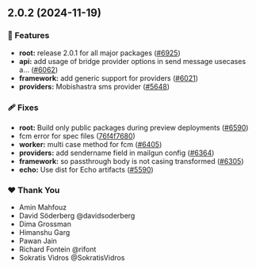 ## 2.0.2 (2024-11-19)

### 🚀 Features

- **root:** release 2.0.1 for all major packages ([#6925](https://github.com/novuhq/novu/pull/6925))
- **api:** add usage of bridge provider options in send message usecases a… ([#6062](https://github.com/novuhq/novu/pull/6062))
- **framework:** add generic support for providers ([#6021](https://github.com/novuhq/novu/pull/6021))
- **providers:** Mobishastra sms provider ([#5648](https://github.com/novuhq/novu/pull/5648))

### 🩹 Fixes

- **root:** Build only public packages during preview deployments ([#6590](https://github.com/novuhq/novu/pull/6590))
- fcm error for spec files ([76f4f7680](https://github.com/novuhq/novu/commit/76f4f7680))
- **worker:** multi case method for fcm ([#6405](https://github.com/novuhq/novu/pull/6405))
- **providers:** add sendername field in mailgun config ([#6364](https://github.com/novuhq/novu/pull/6364))
- **framework:** so passthrough body is not casing transformed ([#6305](https://github.com/novuhq/novu/pull/6305))
- **echo:** Use dist for Echo artifacts ([#5590](https://github.com/novuhq/novu/pull/5590))

### ❤️  Thank You

- Amin Mahfouz
- David Söderberg @davidsoderberg
- Dima Grossman
- Himanshu Garg
- Pawan Jain
- Richard Fontein @rifont
- Sokratis Vidros @SokratisVidros